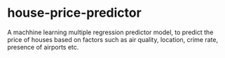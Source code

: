 # house-price-predictor
A machhine learning multiple regression predictor model, to predict the price of houses based on factors such as air quality, location, crime rate, presence of airports etc.
